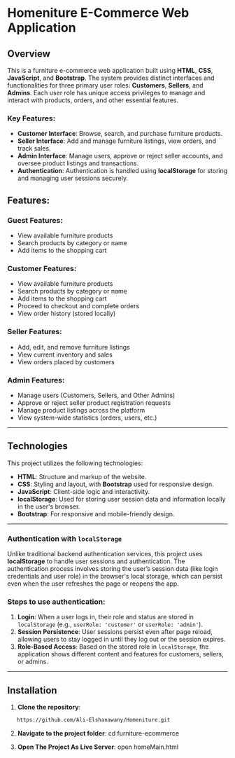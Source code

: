# Homeniture E-Commerce Web Application

## Overview
This is a furniture e-commerce web application built using **HTML**, **CSS**, **JavaScript**, and **Bootstrap**. The system provides distinct interfaces and functionalities for three primary user roles: **Customers**, **Sellers**, and **Admins**. Each user role has unique access privileges to manage and interact with products, orders, and other essential features. 

### Key Features:
- **Customer Interface**: Browse, search, and purchase furniture products.
- **Seller Interface**: Add and manage furniture listings, view orders, and track sales.
- **Admin Interface**: Manage users, approve or reject seller accounts, and oversee product listings and transactions.
- **Authentication**: Authentication is handled using **localStorage** for storing and managing user sessions securely.


## Features:


### Guest Features:
- View available furniture products
- Search products by category or name
- Add items to the shopping cart

### Customer Features:
- View available furniture products
- Search products by category or name
- Add items to the shopping cart
- Proceed to checkout and complete orders
- View order history (stored locally)

### Seller Features:
- Add, edit, and remove furniture listings
- View current inventory and sales
- View orders placed by customers

### Admin Features:
- Manage users (Customers, Sellers, and Other Admins)
- Approve or reject seller product registration requests
- Manage product listings across the platform
- View system-wide statistics (orders, users, etc.)

---

## Technologies

This project utilizes the following technologies:

- **HTML**: Structure and markup of the website.
- **CSS**: Styling and layout, with **Bootstrap** used for responsive design.
- **JavaScript**: Client-side logic and interactivity.
- **localStorage**: Used for storing user session data and information locally in the user's browser.
- **Bootstrap**: For responsive and mobile-friendly design.

---

### Authentication with `localStorage`

Unlike traditional backend authentication services, this project uses **localStorage** to handle user sessions and authentication. The authentication process involves storing the user’s session data (like login credentials and user role) in the browser's local storage, which can persist even when the user refreshes the page or reopens the app.

### Steps to use authentication:

1. **Login**: When a user logs in, their role and status are stored in `localStorage` (e.g., `userRole: 'customer'` or `userRole: 'admin'`).
2. **Session Persistence**: User sessions persist even after page reload, allowing users to stay logged in until they log out or the session expires.
3. **Role-Based Access**: Based on the stored role in `localStorage`, the application shows different content and features for customers, sellers, or admins.

---

## Installation

1. **Clone the repository**:

```bash
   https://github.com/Ali-Elshanawany/Homeniture.git
```

2. **Navigate to the project folder**:
cd furniture-ecommerce

3. **Open The Project As Live Server**:
   open homeMain.html
